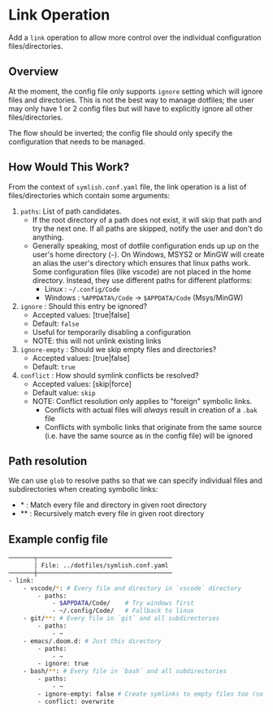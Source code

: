 # Link Operation

Add a `link` operation to allow more control over the individual configuration files/directories.

## Overview

At the moment, the config file only supports `ignore` setting which will ignore files and directories. This is not the best way to manage dotfiles; the user may only have 1 or 2 config files but will have to explicitly ignore all other files/directories. 

The flow should be inverted; the config file should only specify the configuration that needs to be managed. 

## How Would This Work?

From the context of `symlish.conf.yaml` file, the link operation is a list of files/directories which contain some arguments:
1. `paths`: List of path candidates. 
    * If the root directory of a path does not exist, it will skip that path and try the next one. If all paths are skipped, notify the user and don't do anything.
    * Generally speaking, most of dotfile configuration ends up up on the user's home directory (`~`). On Windows, MSYS2 or MinGW will create an alias the user's directory which ensures that linux paths work. Some configuration files (like vscode) are not placed in the home directory. Instead, they use different paths for different platforms:
        * Linux : `~/.config/Code`
        * Windows : `%APPDATA%/Code` -> `$APPDATA/Code` (Msys/MinGW)
2. `ignore` : Should this entry be ignored?
    * Accepted values: [true|false]
    * Default: `false`
    * Useful for temporarily disabling a configuration
    * NOTE: this will not unlink existing links
3. `ignore-empty` : Should we skip empty files and directories?
    * Accepted values: [true|false]
    * Default: `true`
4. `conflict` : How should symlink conflicts be resolved?
    * Accepted values: [skip|force]
    * Default value: `skip`
    * NOTE: Conflict resolution only applies to "foreign" symbolic links.
        * Conflicts with actual files will *always* result in creation of a `.bak` file
        * Conflicts with symbolic links that originate from the same source (i.e. have the same source as in the config file) will be ignored
## Path resolution

We can use `glob` to resolve paths so that we can specify individual files and subdirectories when creating symbolic links:
- \* : Match every file and directory in given root directory
- \*\* : Recursively match every file in given root directory

## Example config file

```bash
───────┬─────────────────────────────────────
       │ File: ../dotfiles/symlish.conf.yaml
───────┼─────────────────────────────────────
- link:
    - vscode/*: # Every file and directory in `vscode` directory
        - paths:
            - $APPDATA/Code/    # Try windows first
            - ~/.config/Code/   # Fallback to linux
    - git/**: # Every file in `git` and all subdirectories 
        - paths:
            - ~
    - emacs/.doom.d: # Just this directory
        - paths: 
            - ~
        - ignore: true
    - bash/**: # Every file in `bash` and all subdirectories 
        - paths: 
            - ~
        - ignore-empty: false # Create symlinks to empty files too (so we can update them without needing to relink)
        - conflict: overwrite
```